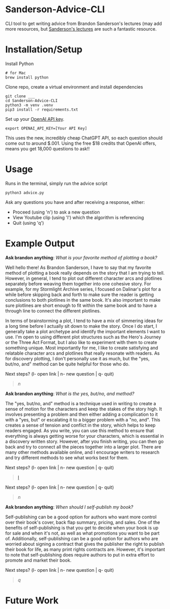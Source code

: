 # Sanderson-Advice-CLI
CLI tool to get writing advice from Brandon Sanderson's lectures (may add more resources, but [Sanderson's lectures](https://www.youtube.com/watch?v=0cf-qdZ7GbA&list=PLSH_xM-KC3Zv-79sVZTTj-YA6IAqh8qeQ) are such a fantastic resource.

# Installation/Setup

Install Python
```
# for Mac
brew install python
```

Clone repo, create a virtual environment and install dependencies
```
git clone ___
cd Sanderson-Advice-CLI
python3 -m venv .venv
pip3 install -r requirements.txt 
```

Set up your [OpenAI API key](https://platform.openai.com/account/api-keys).
```
export OPENAI_API_KEY=[Your API Key]
```
This uses the new, incredibly cheap ChatGPT API, so each question should come out to around $.001. Using the free $18 credits that OpenAI offers, means you get 18,000 questions to ask!!


# Usage

Runs in the terminal, simply run the advice script
```
python3 advice.py
```
Ask any questions you have and after receiving a response, either:
 - Proceed (using 'n') to ask a new question
 - View Youtube clip (using 'l') which the algorithm is referencing
 - Quit (using 'q')

# Example Output

**Ask brandon anything**: *What is your favorite method of plotting a book?*

Well hello there! As Brandon Sanderson, I have to say that my favorite method of plotting a book really depends on the story that I am trying to tell. However, in general, I tend to plot out different character arcs and plotlines separately before weaving them together into one cohesive story. For example, for my Stormlight Archive series, I focused on Dalinar's plot for a while before skipping back and forth to make sure the reader is getting conclusions to both plotlines in the same book. It's also important to make sure plotlines are short enough to fit within the same book and to have a through line to connect the different plotlines. 

In terms of brainstorming a plot, I tend to have a mix of simmering ideas for a long time before I actually sit down to make the story. Once I do start, I generally take a plot archetype and identify the important elements I want to use. I'm open to using different plot structures such as the Hero's Journey or the Three Act Format, but I also like to experiment with them to create something unique. Most importantly for me, I like to create satisfying and relatable character arcs and plotlines that really resonate with readers. As for discovery plotting, I don't personally use it as much, but the "yes, but/no, and" method can be quite helpful for those who do.

Next steps? (l- open link | n- new question | q- quit)

> *n*

**Ask brandon anything**: *What is the yes, but/no, and method?*

The "yes, but/no, and" method is a technique used in writing to create a sense of motion for the characters and keep the stakes of the story high. It involves presenting a problem and then either adding a complication to it with a "yes, but" or escalating it to a bigger problem with a "no, and". This creates a sense of tension and conflict in the story, which helps to keep readers engaged. As you write, you can use this method to ensure that everything is always getting worse for your characters, which is essential in a discovery written story. However, after you finish writing, you can then go back and try to connect all the pieces together into a larger plot. There are many other methods available online, and I encourage writers to research and try different methods to see what works best for them.

Next steps? (l- open link | n- new question | q- quit)

> [l](https://www.youtube.com/watch?v=Qgbsz7Gnrd8&t=4117s&ab_channel=BrandonSanderson)            

Next steps? (l- open link | n- new question | q- quit)

> *n*

**Ask brandon anything**: *When should I self-publish my book?*

Self-publishing can be a good option for authors who want more control over their book's cover, back flap summary, pricing, and sales. One of the benefits of self-publishing is that you get to decide when your book is up for sale and when it's not, as well as what promotions you want to be part of. Additionally, self-publishing can be a good option for authors who are worried about signing a contract that gives the publisher the right to publish their book for life, as many print rights contracts are. However, it's important to note that self-publishing does require authors to put in extra effort to promote and market their book.

Next steps? (l- open link | n- new question | q- quit)

> *q*


# Future Work
